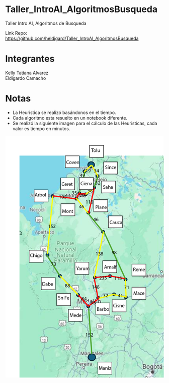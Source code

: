 # Taller_IntroAI_AlgoritmosBusqueda
Taller Intro AI, Algoritmos de Busqueda

Link Repo:<br/>
https://github.com/heldigard/Taller_IntroAI_AlgoritmosBusqueda

# Integrantes
Kelly Tatiana Alvarez<br>
Eldigardo Camacho

# Notas
* La Heuristica se realizó basándonos en el tiempo.
* Cada algoritmo esta resuelto en un notebook diferente.
* Se realizó la siguiente imagen para el cálculo de las Heuristicas, cada valor es tiempo en minutos.

![Grafica Heuristicas](TiempoEjercicio.png "a title")
